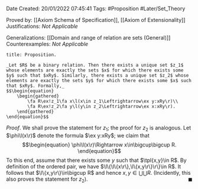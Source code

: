 <div class="topSpace"></div>

Date Created: 20/01/2022 07:45:41
Tags: #Proposition #Later/Set_Theory

Proved by: [[Axiom Schema of Specification]], [[Axiom of Extensionality]]
Justifications: _Not Applicable_

Generalizations: [[Domain and range of relation are sets (General)]]
Counterexamples: _Not Applicable_

``` ad-Proposition
title: Proposition.

_Let $R$ be a binary relation. Then there exists a unique set $z_1$ whose elements are exactly the sets $x$ for which there exists some $y$ such that $xRy$. Similarly, there exists a unique set $z_2$ whose elements are exactly the sets $y$ for which there exists some $x$ such that $xRy$. Formally,_
$$\begin{equation}
    \begin{gathered}
        \fa R\ex!z_1\fa x\l(x\in z_1\Leftrightarrow\ex y:xRy\r)\\
        \fa R\ex!z_2\fa y\l(y\in z_2\Leftrightarrow\ex x:xRy\r).
    \end{gathered}
\end{equation}$$

```

_Proof_. We shall prove the statement for $z_1$; the proof for $z_2$ is analogous. Let $\phi\l(x\r)$ denote the formula $\ex y:xRy$; we claim that
$$\begin{equation}
    \phi\l(x\r)\Rightarrow x\in\bigcup\bigcup R.
\end{equation}$$
To this end, assume that there exists some $y$ such that $\tpl{x,y}\in R$. By definition of the ordered pair, we have $\l\{\l\{x\r\},\l\{x,y\r\}\r\}\in R$. It follows that $\l\{x,y\r\}\in\bigcup R$ and hence $x,y\in\bigcup\bigcup R$. (Incidently, this also proves the statement for $z_2$).<span style="float:right;">$\blacksquare$</span>
